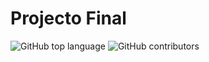 # Projecto Final

![GitHub top language](https://img.shields.io/github/languages/top/RGVylar/DuckGameContent.svg)
![GitHub contributors](https://img.shields.io/github/contributors/RGVylar/DuckGameContent.svg)